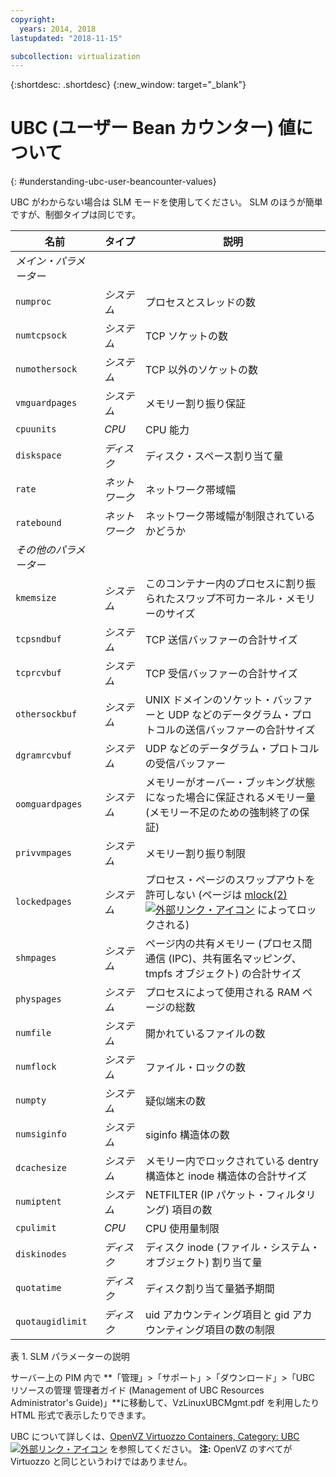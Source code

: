 ```yaml
---
copyright:
  years: 2014, 2018
lastupdated: "2018-11-15"

subcollection: virtualization
---
```


{:shortdesc: .shortdesc}
{:new_window: target="_blank"}

# UBC (ユーザー Bean カウンター) 値について
{: #understanding-ubc-user-beancounter-values}

UBC がわからない場合は SLM モードを使用してください。 SLM のほうが簡単ですが、制御タイプは同じです。

|名前|タイプ|説明|
|---|---|---|
|*メイン・パラメーター*|||
|`numproc`|*システム*|プロセスとスレッドの数|
|`numtcpsock`|*システム*|TCP ソケットの数|
|`numothersock`|*システム*|TCP 以外のソケットの数|
|`vmguardpages`|*システム*|メモリー割り振り保証|
|`cpuunits`|*CPU*|CPU 能力|
|`diskspace`|*ディスク*|ディスク・スペース割り当て量|
|`rate`|*ネットワーク*|ネットワーク帯域幅|
|`ratebound`|*ネットワーク*|ネットワーク帯域幅が制限されているかどうか|
|*その他のパラメーター*|||
|`kmemsize`|*システム*|このコンテナー内のプロセスに割り振られたスワップ不可カーネル・メモリーのサイズ|
|`tcpsndbuf`|*システム*|TCP 送信バッファーの合計サイズ|
|`tcprcvbuf`|*システム*|TCP 受信バッファーの合計サイズ|
|`othersockbuf`|*システム*|UNIX ドメインのソケット・バッファーと UDP などのデータグラム・プロトコルの送信バッファーの合計サイズ|
|`dgramrcvbuf`|*システム*|UDP などのデータグラム・プロトコルの受信バッファー|
|`oomguardpages`|*システム*|メモリーがオーバー・ブッキング状態になった場合に保証されるメモリー量 (メモリー不足のための強制終了の保証)|
|`privvmpages`|*システム*|メモリー割り振り制限|
|`lockedpages`|*システム*|プロセス・ページのスワップアウトを許可しない (ページは [mlock(2) ![外部リンク・アイコン](../../icons/launch-glyph.svg "外部リンク・アイコン")](https://linux.die.net/man/2/mlock) によってロックされる)|
|`shmpages`|*システム*|ページ内の共有メモリー (プロセス間通信 (IPC)、共有匿名マッピング、tmpfs オブジェクト) の合計サイズ|
|`physpages`|*システム*|プロセスによって使用される RAM ページの総数|
|`numfile`|*システム*|開かれているファイルの数|
|`numflock`|*システム*|ファイル・ロックの数|
|`numpty`|*システム*|疑似端末の数|
|`numsiginfo`|*システム*|siginfo 構造体の数|
|`dcachesize`|*システム*|メモリー内でロックされている dentry 構造体と inode 構造体の合計サイズ|
|`numiptent`|*システム*|NETFILTER (IP パケット・フィルタリング) 項目の数|
|`cpulimit`|*CPU*|CPU 使用量制限|
|`diskinodes`|*ディスク*|ディスク inode (ファイル・システム・オブジェクト) 割り当て量|
|`quotatime`|*ディスク*|ディスク割り当て量猶予期間|
|`quotaugidlimit`|*ディスク*|uid アカウンティング項目と gid アカウンティング項目の数の制限|
<caption>表 1. SLM パラメーターの説明</caption>

サーバー上の PIM 内で
**「管理」>「サポート」>「ダウンロード」>「UBC リソースの管理 管理者ガイド (Management of UBC Resources Administrator's Guide)」**に移動して、VzLinuxUBCMgmt.pdf を利用したり HTML 形式で表示したりできます。

UBC について詳しくは、[OpenVZ Virtuozzo Containers, Category: UBC ![外部リンク・アイコン](../../icons/launch-glyph.svg "外部リンク・アイコン")](https://wiki.openvz.org/Category:UBC) を参照してください。
**注:** OpenVZ のすべてが Virtuozzo と同じというわけではありません。
